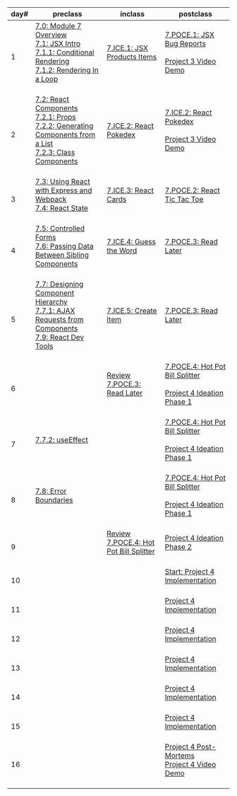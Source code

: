 |day#|preclass|inclass|postclass|
| --- | --- | --- | --- |
|1|[7.0: Module 7 Overview](Module4/day2/preclass/7.0-module-7-overview.md)<br>[7.1: JSX Intro](Module4/day2/preclass/7.1-jsx-intro.md)<br>[7.1.1: Conditional Rendering](Module4/day2/preclass/7.1.1-conditional-rendering.md)<br>[7.1.2: Rendering In a Loop](Module4/day2/preclass/7.1.2-rendering-in-a-loop.md)<br><br>|[7.ICE.1: JSX Products Items](Module4/day2/inclass/7.ice.1-product-rendering.md)<br><br>|[7.POCE.1: JSX Bug Reports](Module4/day2/postclass/7.poce.1-bugs.md)<br><br>[Project 3 Video Demo](Module4/day2/postclass/project-3-full-stack-game.md)<br><br>|
|2|[7.2: React Components](Module4/day3/preclass/7.2-react-components.md)<br>[7.2.1: Props](Module4/day3/preclass/7.2.1-props.md)<br>[7.2.2: Generating Components from a List](Module4/day3/preclass/7.2.2-generating-components-from-a-list.md)<br>[7.2.3: Class Components](Module4/day3/preclass/7.2.3-class-components.md)<br><br>|[7.ICE.2: React Pokedex](Module4/day3/inclass/7.ice.2-pokedex.md)<br><br>|[7.ICE.2: React Pokedex](Module4/day3/postclass/7.ice.2-pokedex.md)<br><br>[Project 3 Video Demo](Module4/day3/postclass/project-3-full-stack-game.md)<br><br>|
|3|[7.3: Using React with Express and Webpack](Module4/day4/preclass/7.3-using-react-with-express-and-webpack.md)<br>[7.4: React State](Module4/day4/preclass/7.4-react-state.md)<br><br>|[7.ICE.3: React Cards](Module4/day4/inclass/7.ice.3-react-cards.md)<br><br>|[7.POCE.2: React Tic Tac Toe](Module4/day4/postclass/7.poce.2-react-tic-tac-toe.md)<br><br>|
|4|[7.5: Controlled Forms](Module4/day5/preclass/7.5-controlled-forms.md)<br>[7.6: Passing Data Between Sibling Components](Module4/day5/preclass/7.6-passing-data-between-sibling-components.md)<br><br>|[7.ICE.4: Guess the Word](Module4/day5/inclass/7.ice.4-guess-the-word.md)<br><br>|[7.POCE.3: Read Later](Module4/day5/postclass/7.poce.3-read-later.md)<br><br>|
|5|[7.7: Designing Component Hierarchy](Module4/day6/preclass/7.7-designing-component-hierarchy.md)<br>[7.7.1: AJAX Requests from Components](Module4/day6/preclass/7.7.1-ajax-requests-from-components.md)<br>[7.9: React Dev Tools](Module4/day6/preclass/7.9-react-dev-tools.md)<br><br>|[7.ICE.5: Create Item](Module4/day6/inclass/7.ice.5-create-item.md)<br><br>|[7.POCE.3: Read Later](Module4/day6/postclass/7.poce.3-read-later.md)<br><br>|
|6|<br>|[Review 7.POCE.3: Read Later](Module4/day7/inclass/7.poce.3-read-later.md)<br><br>|[7.POCE.4: Hot Pot Bill Splitter](Module4/day7/postclass/7.poce.4-hot-pot-bill-splitter.md)<br><br>[Project 4 Ideation Phase 1](Module4/day7/postclass/project-4-full-stack-react-app.md)<br><br>|
|7|[7.7.2: useEffect](Module4/day8/preclass/7.7.2-useeffect.md)<br><br>|<br>|[7.POCE.4: Hot Pot Bill Splitter](Module4/day8/postclass/7.poce.4-hot-pot-bill-splitter.md)<br><br>[Project 4 Ideation Phase 1](Module4/day8/postclass/project-4-full-stack-react-app.md)<br><br>|
|8|[7.8: Error Boundaries](Module4/day9/preclass/7.8-error-boundaries.md)<br><br>|<br>|[7.POCE.4: Hot Pot Bill Splitter](Module4/day9/postclass/7.poce.4-hot-pot-bill-splitter.md)<br><br>[Project 4 Ideation Phase 1](Module4/day9/postclass/project-4-full-stack-react-app.md)<br><br>|
|9|<br>|[Review 7.POCE.4: Hot Pot Bill Splitter](Module4/day10/inclass/course-methodology.md)<br><br>|[Project 4 Ideation Phase 2](Module4/day10/postclass/project-4-full-stack-react-app.md)<br><br>|
|10|<br>|<br>|[Start: Project 4 Implementation](Module4/day11/postclass/project-4-full-stack-react-app.md)<br><br>|
|11|<br>|<br>|[Project 4 Implementation](Module4/day12/postclass/project-4-full-stack-react-app.md)<br><br>|
|12|<br>|<br>|[Project 4 Implementation](Module4/day13/postclass/project-4-full-stack-react-app.md)<br><br>|
|13|<br>|<br>|[Project 4 Implementation](Module4/day14/postclass/project-4-full-stack-react-app.md)<br><br>|
|14|<br>|<br>|[Project 4 Implementation](Module4/day15/postclass/project-4-full-stack-react-app.md)<br><br>|
|15|<br>|<br>|[Project 4 Implementation](Module4/day16/postclass/project-4-full-stack-react-app.md)<br><br>|
|16|<br>|<br>|[Project 4 Post-Mortems](Module4/day17/postclass/course-methodology.md)<br>[Project 4 Video Demo](Module4/day17/postclass/project-4-full-stack-react-app.md)<br><br>|

